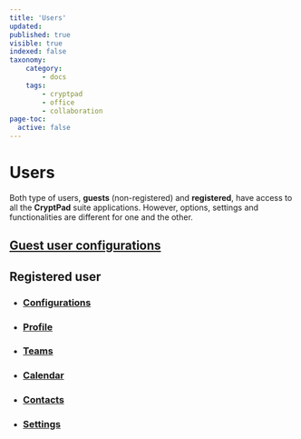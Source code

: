 ```yaml
---
title: 'Users'
updated:
published: true
visible: true
indexed: false
taxonomy:
    category:
        - docs
    tags:
        - cryptpad
        - office
        - collaboration
page-toc:
  active: false
---
```


# Users
Both type of users, **guests** (non-registered) and **registered**, have access to all the **CryptPad** suite applications. However, options, settings and functionalities are different for one and the other.

## [Guest user configurations](guest)

## Registered user
- ### [Configurations](registered/configurations)
- ### [Profile](registered/profile)
- ### [Teams](registered/teams)
- ### [Calendar](registered/calendar)
- ### [Contacts](registered/contacts)
- ### [Settings](registered/settings)
